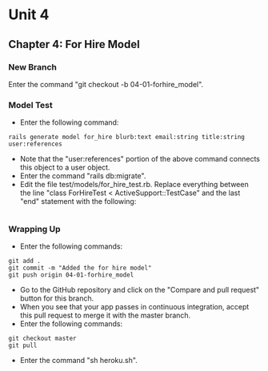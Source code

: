 # Unit 4
## Chapter 4: For Hire Model

### New Branch
Enter the command "git checkout -b 04-01-forhire_model".

### Model Test
* Enter the following command:
```
rails generate model for_hire blurb:text email:string title:string user:references
```
* Note that the "user:references" portion of the above command connects this object to a user object.
* Enter the command "rails db:migrate".
* Edit the file test/models/for_hire_test.rb.  Replace everything between the line "class ForHireTest < ActiveSupport::TestCase" and the last "end" statement with the following:
```

```

### Wrapping Up
* Enter the following commands:
```
git add .
git commit -m "Added the for hire model"
git push origin 04-01-forhire_model
```
* Go to the GitHub repository and click on the "Compare and pull request" button for this branch.
* When you see that your app passes in continuous integration, accept this pull request to merge it with the master branch.
* Enter the following commands:
```
git checkout master
git pull
```
* Enter the command "sh heroku.sh".
